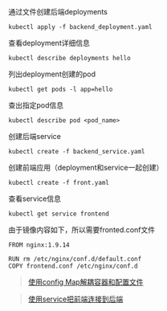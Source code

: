 通过文件创建后端deployments

```shell
kubectl apply -f backend_deployment.yaml
```

查看deployment详细信息

```shell
kubectl describe deployments hello
```
列出deployment创建的pod

```shell
kubectl get pods -l app=hello            
```

查出指定pod信息

```shell
kubectl describe pod <pod_name>
```

创建后端service

```shell
kubectl create -f backend_service.yaml 
```

创建前端应用（deployment和service一起创建）
```shell
kubectl create -f front.yaml 
```

查看service信息
```shell
kubectl get service frontend
```

由于镜像内容如下，所以需要fronted.conf文件
```shell
FROM nginx:1.9.14

RUN rm /etc/nginx/conf.d/default.conf
COPY frontend.conf /etc/nginx/conf.d
```

>[使用config Map解耦容器和配置文件](https://k8smeetup.github.io/docs/tasks/configure-pod-container/configmap/)

>[使用service把前端连接到后端](https://k8smeetup.github.io/docs/tasks/access-application-cluster/connecting-frontend-backend/)